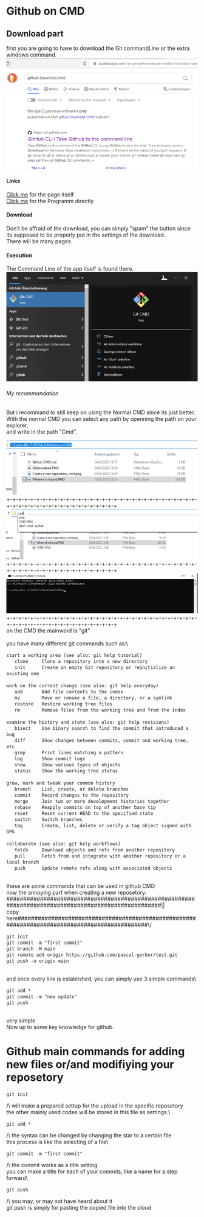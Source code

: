 # Github on CMD
## Download part


first you are going to have to download the Git commandLine or the extra windows command.
![Random Image](https://github.com/pascal-gerber/Tutorial-on-how-to-use-Github/blob/main/CMD/Gitdownload.PNG)

#### Links

[Click me](https://cli.github.com/) for the page itself\
[Click me](https://github.com/cli/cli/releases/download/v2.13.0/gh_2.13.0_windows_amd64.msi) for the Programm directly

#### Download

Don't be affraid of the download, you can simply "spam" the button since its supposed to be properly put in the settings of the download.\
There will be many pages

#### Execution

The Command Line of the app itself is found there.
![Random Image](https://github.com/pascal-gerber/Tutorial-on-how-to-use-Github/blob/main/CMD/Where%20it%20is%20found.PNG)

###### My recommandation
But i recommand to still keep on using the Normal CMD since its just better.\
With the normal CMD you can select any path by openning the path on your explorer,\
and write in the path "Cmd".

![Random Image](https://github.com/pascal-gerber/Tutorial-on-how-to-use-Github/blob/main/CMD/CMD1.PNG)
\
+-+-+-+-+-+-+-+-+-+-+-+-+-+-+-+-+-+-+-+-+-+-+-+-+-+-+-+-+-+-+-+-+-+-+-+-+-+-+-+-+-+-+-+-+-+-+-+-+-+-+
![Random Image](https://github.com/pascal-gerber/Tutorial-on-how-to-use-Github/blob/main/CMD/CMD2.PNG)
\
+-+-+-+-+-+-+-+-+-+-+-+-+-+-+-+-+-+-+-+-+-+-+-+-+-+-+-+-+-+-+-+-+-+-+-+-+-+-+-+-+-+-+-+-+-+-+-+-+-+-+
![Random Image](https://github.com/pascal-gerber/Tutorial-on-how-to-use-Github/blob/main/CMD/CMD3.PNG)
\
+-+-+-+-+-+-+-+-+-+-+-+-+-+-+-+-+-+-+-+-+-+-+-+-+-+-+-+-+-+-+-+-+-+-+-+-+-+-+-+-+-+-+-+-+-+-+-+-+-+-+\
on the CMD the mainword is "git"\
\
you have many different git commands such as:\

```
start a working area (see also: git help tutorial)
   clone     Clone a repository into a new directory
   init      Create an empty Git repository or reinitialize an existing one

work on the current change (see also: git help everyday)
   add       Add file contents to the index
   mv        Move or rename a file, a directory, or a symlink
   restore   Restore working tree files
   rm        Remove files from the working tree and from the index

examine the history and state (see also: git help revisions)
   bisect    Use binary search to find the commit that introduced a bug
   diff      Show changes between commits, commit and working tree, etc
   grep      Print lines matching a pattern
   log       Show commit logs
   show      Show various types of objects
   status    Show the working tree status

grow, mark and tweak your common history
   branch    List, create, or delete branches
   commit    Record changes to the repository
   merge     Join two or more development histories together
   rebase    Reapply commits on top of another base tip
   reset     Reset current HEAD to the specified state
   switch    Switch branches
   tag       Create, list, delete or verify a tag object signed with GPG

collaborate (see also: git help workflows)
   fetch     Download objects and refs from another repository
   pull      Fetch from and integrate with another repository or a local branch
   push      Update remote refs along with associated objects
```
\
these are some commands that can be used in github CMD\
now the annoying part when creating a new reposetory.\
######################################################################################################||\
copy here###############################################################################################\\/
```
git init
git commit -m "first commit"
git branch -M main
git remote add origin https://github.com/pascal-gerber/test.git
git push -u origin main
```
\
and once every link is established, you can simply use 3 simple commands\

```
git add *
git commit -m "new update"
git push
```
\
very simple\
Now up to some key knowledge for github.
# Github main commands for adding new files or/and modifiying your reposetory
```
git init
```
/\ will make a prepared settup for the upload in the specific reposetory\
the other mainly used codes will be stored in this file as settings.\

```
git add *
```
/\ the syntax can be changed by changing the star to a certain file\
this process is like the selecting of a file\

```
git commit -m "first commit"
```
/\ the commit works as a title setting\
you can make a title for each of your commits, like a name for a step forward\

```
git push
```
/\ you may, or may not have heard about it\
git push is simply for pasting the copied file into the cloud







